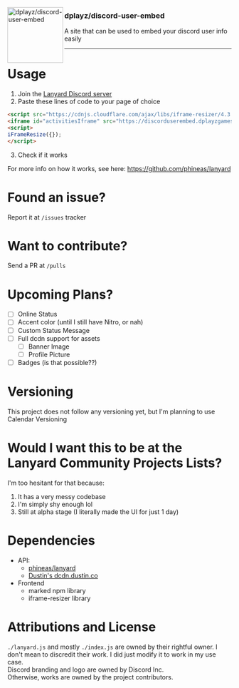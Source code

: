 
<img src="" align="left"
     alt="dplayz/discord-user-embed" width="125" height="125">
### dplayz/discord-user-embed  
A site that can be used to embed your discord user info easily

---

# Usage
1. Join the [Lanyard Discord server](https://discord.com/invite/UrXF2cfJ7F)
2. Paste these lines of code to your page of choice
```html
<script src="https://cdnjs.cloudflare.com/ajax/libs/iframe-resizer/4.3.9/iframeResizer.min.js"></script>
<iframe id="activitiesIframe" src="https://discorduserembed.dplayzgames06.tk/embed-activities.html?id=<replace this with your discord ID>" width="100%" style="border:none;padding:0px;margin:0px;" allowtransparency></iframe>
<script>
iFrameResize({});
</script>
```  
3. Check if it works  

For more info on how it works, see here:
https://github.com/phineas/lanyard

# Found an issue? 
Report it at ``/issues`` tracker

# Want to contribute?
Send a PR at ``/pulls``

# Upcoming Plans?
- [ ] Online Status
- [ ] Accent color (until I still have Nitro, or nah)
- [ ] Custom Status Message
- [ ] Full dcdn support for assets
    - [ ] Banner Image
    - [ ] Profile Picture 
- [ ] Badges (is that possible??)

# Versioning
This project does not follow any versioning yet, but I'm planning to use Calendar Versioning

# Would I want this to be at the Lanyard Community Projects Lists?
I'm too hesitant for that because:
1. It has a very messy codebase
2. I'm simply shy enough lol
3. Still at alpha stage (I literally made the UI for just 1 day)

# Dependencies
- API:
    - [phineas/lanyard](https://github.com/phineas/lanyard)
    - [Dustin's dcdn.dustin.co](https://dcdn.dstn.to/gist)
- Frontend
    - marked npm library
    - iframe-resizer library


# Attributions and License
``./lanyard.js`` and mostly ``./index.js`` are owned by their rightful owner. I don't mean to discredit their work. I did just modify it to work in my use case.  
Discord branding and logo are owned by Discord Inc.  
Otherwise, works are owned by the project contributors.
